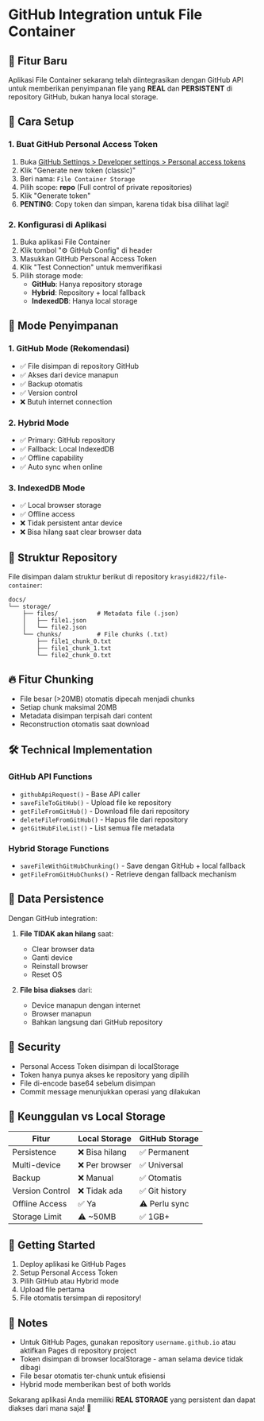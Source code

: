 # GitHub Integration untuk File Container

## 🌟 Fitur Baru

Aplikasi File Container sekarang telah diintegrasikan dengan GitHub API untuk memberikan penyimpanan file yang **REAL** dan **PERSISTENT** di repository GitHub, bukan hanya local storage.

## 🔧 Cara Setup

### 1. Buat GitHub Personal Access Token
1. Buka [GitHub Settings > Developer settings > Personal access tokens](https://github.com/settings/tokens)
2. Klik "Generate new token (classic)"
3. Beri nama: `File Container Storage`
4. Pilih scope: **repo** (Full control of private repositories)
5. Klik "Generate token"
6. **PENTING**: Copy token dan simpan, karena tidak bisa dilihat lagi!

### 2. Konfigurasi di Aplikasi
1. Buka aplikasi File Container
2. Klik tombol "⚙️ GitHub Config" di header
3. Masukkan GitHub Personal Access Token
4. Klik "Test Connection" untuk memverifikasi
5. Pilih storage mode:
   - **GitHub**: Hanya repository storage
   - **Hybrid**: Repository + local fallback
   - **IndexedDB**: Hanya local storage

## 🚀 Mode Penyimpanan

### 1. GitHub Mode (Rekomendasi)
- ✅ File disimpan di repository GitHub
- ✅ Akses dari device manapun
- ✅ Backup otomatis
- ✅ Version control
- ❌ Butuh internet connection

### 2. Hybrid Mode  
- ✅ Primary: GitHub repository
- ✅ Fallback: Local IndexedDB
- ✅ Offline capability
- ✅ Auto sync when online

### 3. IndexedDB Mode
- ✅ Local browser storage
- ✅ Offline access
- ❌ Tidak persistent antar device
- ❌ Bisa hilang saat clear browser data

## 📁 Struktur Repository

File disimpan dalam struktur berikut di repository `krasyid822/file-container`:

```
docs/
└── storage/
    ├── files/           # Metadata file (.json)
    │   ├── file1.json
    │   └── file2.json
    └── chunks/          # File chunks (.txt) 
        ├── file1_chunk_0.txt
        ├── file1_chunk_1.txt
        └── file2_chunk_0.txt
```

## 🔥 Fitur Chunking

- File besar (>20MB) otomatis dipecah menjadi chunks
- Setiap chunk maksimal 20MB
- Metadata disimpan terpisah dari content
- Reconstruction otomatis saat download

## 🛠️ Technical Implementation

### GitHub API Functions
- `githubApiRequest()` - Base API caller
- `saveFileToGitHub()` - Upload file ke repository  
- `getFileFromGitHub()` - Download file dari repository
- `deleteFileFromGitHub()` - Hapus file dari repository
- `getGitHubFileList()` - List semua file metadata

### Hybrid Storage Functions  
- `saveFileWithGitHubChunking()` - Save dengan GitHub + local fallback
- `getFileFromGitHubChunks()` - Retrieve dengan fallback mechanism

## 💾 Data Persistence

Dengan GitHub integration:
1. **File TIDAK akan hilang** saat:
   - Clear browser data
   - Ganti device
   - Reinstall browser
   - Reset OS

2. **File bisa diakses** dari:
   - Device manapun dengan internet
   - Browser manapun  
   - Bahkan langsung dari GitHub repository

## 🔐 Security

- Personal Access Token disimpan di localStorage
- Token hanya punya akses ke repository yang dipilih
- File di-encode base64 sebelum disimpan
- Commit message menunjukkan operasi yang dilakukan

## 🎯 Keunggulan vs Local Storage

| Fitur | Local Storage | GitHub Storage |
|-------|---------------|----------------|
| Persistence | ❌ Bisa hilang | ✅ Permanent |
| Multi-device | ❌ Per browser | ✅ Universal |
| Backup | ❌ Manual | ✅ Otomatis |
| Version Control | ❌ Tidak ada | ✅ Git history |
| Offline Access | ✅ Ya | ⚠️ Perlu sync |
| Storage Limit | ⚠️ ~50MB | ✅ 1GB+ |

## 🚀 Getting Started

1. Deploy aplikasi ke GitHub Pages
2. Setup Personal Access Token
3. Pilih GitHub atau Hybrid mode
4. Upload file pertama
5. File otomatis tersimpan di repository!

## 📝 Notes

- Untuk GitHub Pages, gunakan repository `username.github.io` atau aktifkan Pages di repository project
- Token disimpan di browser localStorage - aman selama device tidak dibagi
- File besar otomatis ter-chunk untuk efisiensi
- Hybrid mode memberikan best of both worlds

Sekarang aplikasi Anda memiliki **REAL STORAGE** yang persistent dan dapat diakses dari mana saja! 🎉